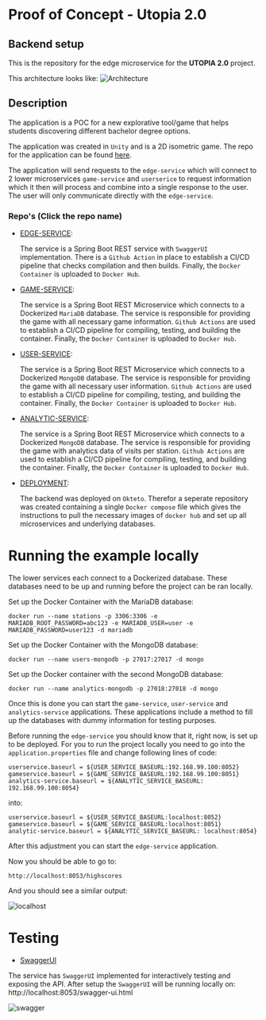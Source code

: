 # Proof of Concept - Utopia 2.0
## Backend setup

This is the repository for the edge microservice for the **UTOPIA 2.0** project.

This architecture looks like:
![Architecture](https://user-images.githubusercontent.com/74854941/210539407-b76edabf-bc06-4405-9df6-5d5056cc99c0.png)

## Description
The application is a POC for a new explorative tool/game that helps students discovering different bachelor degree options.

The application was created in `Unity` and is a 2D isometric game. The repo for the application can be found [here](https://github.com/KevinVandeputte-TM/utopia).

The application will send requests to the `edge-service` which will connect to 2 lower microservices `game-service` and `userserice` to request information which it then will process and combine into a single response to the user. The user will only communicate directly with the `edge-service`.

### Repo's (Click the repo name)
- [EDGE-SERVICE](https://github.com/KevinVandeputte-TM/utopia_edgeservice):

  The service is a Spring Boot REST service with `SwaggerUI` implementation. There is a `Github Action` in place to establish a CI/CD pipeline that checks compilation and then builds. Finally, the `Docker Container` is uploaded to `Docker Hub`.


- [GAME-SERVICE](https://github.com/KevinVandeputte-TM/utopia_game-service):

  The service is a Spring Boot REST Microservice which connects to a Dockerized `MariaDB` database. The service is responsible for providing the game with all necessary game information. `Github Actions` are used to establish a CI/CD pipeline for compiling, testing, and building the container. Finally, the `Docker Container` is uploaded to `Docker Hub`.


- [USER-SERVICE](https://github.com/KevinVandeputte-TM/utopia_userservice):

  The service is a Spring Boot REST Microservice which connects to a Dockerized `MongoDB` database. The service is responsible for providing the game with all necessary user information. `Github Actions` are used to establish a CI/CD pipeline for compiling, testing, and building the container. Finally, the `Docker Container` is uploaded to `Docker Hub`.


- [ANALYTIC-SERVICE](https://github.com/KevinVandeputte-TM/utopia_analytic-service):

  The service is a Spring Boot REST Microservice which connects to a Dockerized `MongoDB` database. The service is responsible for providing the game with analytics data of visits per station. `Github Actions` are used to establish a CI/CD pipeline for compiling, testing, and building the container. Finally, the `Docker Container` is uploaded to `Docker Hub`.

- [DEPLOYMENT](https://github.com/KevinVandeputte-TM/utopia_microservices-docker-compose):

  The backend was deployed on `Okteto`. Therefor a seperate repository was created containing a single `Docker compose` file which gives the instructions to pull the necessary images of `docker hub` and set up all microservices and underlying databases.

# Running the example locally

The lower services each connect to a Dockerized database. These databases need to be up and running before the project can be ran locally.

Set up the Docker Container with the MariaDB database:
``` pwsh
docker run --name stations -p 3306:3306 -e MARIADB_ROOT_PASSWORD=abc123 -e MARIADB_USER=user -e MARIADB_PASSWORD=user123 -d mariadb
```

Set up the Docker Container with the MongoDB database:
``` pwsh
docker run --name users-mongodb -p 27017:27017 -d mongo 
```

Set up the Docker container with the second MongoDB database:
``` pwsh
docker run --name analytics-mongodb -p 27018:27018 -d mongo 
```

Once this is done you can start the `game-service`, `user-service` and `analytics-service` applications. These applications include a method to fill up the databases with dummy information for testing purposes.

Before running the `edge-service` you should know that it, right now, is set up to be deployed. For you to run the project locally you need to go into the `application.properties` file and change following lines of code:

    userservice.baseurl = ${USER_SERVICE_BASEURL:192.168.99.100:8052}
    gameservice.baseurl = ${GAME_SERVICE_BASEURL:192.168.99.100:8051}
    analytics-service.baseurl = ${ANALYTIC_SERVICE_BASEURL: 192.168.99.100:8054}
into:
``` pwsh
userservice.baseurl = ${USER_SERVICE_BASEURL:localhost:8052}
gameservice.baseurl = ${GAME_SERVICE_BASEURL:localhost:8051}
analytic-service.baseurl = ${ANALYTIC_SERVICE_BASEURL: localhost:8054}

```

After this adjustment you can start the `edge-service` application.

Now you should be able to go to:
``` pwsh
http://localhost:8053/highscores
```
And you should see a similar output:

![localhost](https://user-images.githubusercontent.com/58487061/210269210-9888dbc5-2f13-4348-8256-a6a2cd4dbd22.png)

# Testing

- [SwaggerUI](https://swagger.io/tools/swagger-ui/)

The service has `SwaggerUI` implemented for interactively testing and exposing the API. After setup the `SwaggerUI` will be running locally on: http://localhost:8053/swagger-ui.html

![swagger](https://user-images.githubusercontent.com/58487061/210269308-b9232468-ade5-4180-bbbd-b2c9717880b1.png)
